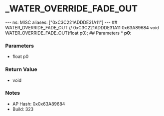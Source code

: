 # _WATER_OVERRIDE_FADE_OUT

--- ns: MISC aliases: ["0xC3C221ADDDE31A11"] --- ## WATER_OVERRIDE_FADE_OUT  // 0xC3C221ADDDE31A11 0x63A89684 void WATER_OVERRIDE_FADE_OUT(float p0);   ## Parameters * **p0**:

### Parameters
* float p0

### Return Value
* void

### Notes
* AP Hash: 0x0x63A89684
* Build: 323

